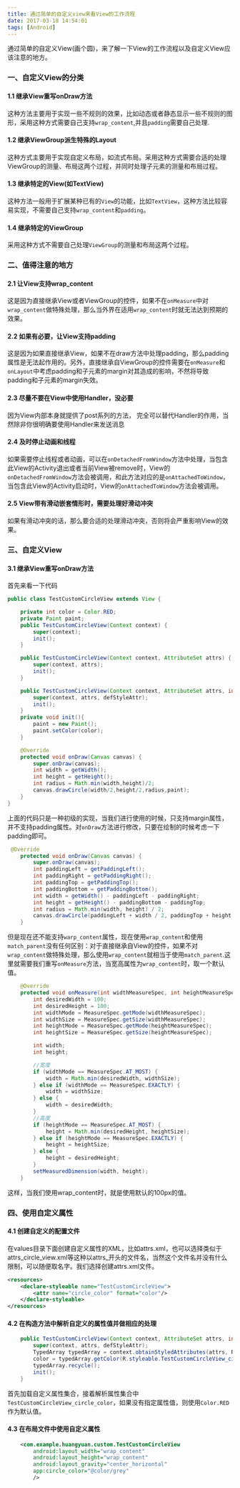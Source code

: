 ```yaml
---
title: 通过简单的自定义view来看View的工作流程
date: 2017-03-18 14:54:01
tags: [Android]
---
```


通过简单的自定义View(画个圆)，来了解一下View的工作流程以及自定义View应该注意的地方。
<!--more-->
### 一、自定义View的分类
#### 1.1 继承View重写onDraw方法
这种方法主要用于实现一些不规则的效果，比如动态或者静态显示一些不规则的图形，采用这种方式需要自己支持`wrap_content`,并且`padding`需要自己处理.
#### 1.2 继承ViewGroup派生特殊的Layout
这种方式主要用于实现自定义布局，如流式布局。采用这种方式需要合适的处理ViewGroup的测量、布局这两个过程，并同时处理子元素的测量和布局过程。
#### 1.3 继承特定的View(如TextView)
这种方法一般用于扩展某种已有的`View`的功能，比如`TextView`，这种方法比较容易实现，不需要自己支持`wrap_content`和`padding`。
#### 1.4 继承特定的ViewGroup
采用这种方式不需要自己处理`ViewGroup`的测量和布局这两个过程。
### 二、值得注意的地方
#### 2.1 让View支持wrap_content
这是因为直接继承View或者ViewGroup的控件，如果不在`onMeasure`中对`wrap_content`做特殊处理，那么当外界在适用`wrap_content`时就无法达到预期的效果。
#### 2.2 如果有必要，让View支持padding
这是因为如果直接继承View，如果不在draw方法中处理padding，那么padding属性是无法起作用的。另外，直接继承自ViewGroup的控件需要在`onMeasure`和`onLayout`中考虑padding和子元素的margin对其造成的影响，不然将导致padding和子元素的margin失效。
#### 2.3 尽量不要在View中使用Handler，没必要
因为View内部本身就提供了post系列的方法， 完全可以替代Handler的作用，当然除非你很明确要使用Handler来发送消息
#### 2.4 及时停止动画和线程
如果需要停止线程或者动画，可以在`onDetachedFromWindow`方法中处理，当包含此View的Activity退出或者当前View被remove时，View的`onDetachedFromWindow`方法会被调用，和此方法对应的是`onAttachedToWindow`，当包含此View的Activity启动时，View的`onAttachedToWindow`方法会被调用。
#### 2.5 View带有滑动嵌套情形时，需要处理好滑动冲突
如果有滑动冲突的话，那么要合适的处理滑动冲突，否则将会严重影响View的效果。
### 三、自定义View
#### 3.1 继承View重写onDraw方法
首先来看一下代码
``` java
public class TestCustomCircleView extends View {

    private int color = Color.RED;
    private Paint paint;
    public TestCustomCircleView(Context context) {
        super(context);
        init();
    }

    public TestCustomCircleView(Context context, AttributeSet attrs) {
        super(context, attrs);
        init();
    }

    public TestCustomCircleView(Context context, AttributeSet attrs, int defStyleAttr) {
        super(context, attrs, defStyleAttr);
        init();
    }
    private void init(){
        paint = new Paint();
        paint.setColor(color);
    }

    @Override
    protected void onDraw(Canvas canvas) {
        super.onDraw(canvas);
        int width = getWidth();
        int height = getHeight();
        int radius = Math.min(width,height)/2;
        canvas.drawCircle(width/2,height/2,radius,paint);
    }
}
```
上面的代码只是一种初级的实现，当我们进行使用的时候，只支持margin属性，并不支持padding属性。对`onDraw`方法进行修改，只要在绘制的时候考虑一下padding即可。
```java
 @Override
    protected void onDraw(Canvas canvas) {
        super.onDraw(canvas);
        int paddingLeft = getPaddingLeft();
        int paddingRight = getPaddingRight();
        int paddingTop = getPaddingTop();
        int paddingBottom = getPaddingBottom();
        int width = getWidth() - paddingLeft - paddingRight;
        int height = getHeight() - paddingBottom - paddingTop;
        int radius = Math.min(width, height) / 2;
        canvas.drawCircle(paddingLeft + width / 2, paddingTop + height / 2, radius, paint);
    }
```
但是现在还不能支持`warp_content`属性，现在使用`wrap_content`和使用`match_parent`没有任何区别：对于直接继承自View的控件，如果不对`wrap_content`做特殊处理，那么使用`wrap_content`就相当于使用`match_parent`.这里就需要我们重写`onMeasure`方法，当宽高属性为`wrap_content`时，取一个默认值。
```java
    @Override
    protected void onMeasure(int widthMeasureSpec, int heightMeasureSpec) {
        int desiredWidth = 100;
        int desiredHeight = 100;
        int widthMode = MeasureSpec.getMode(widthMeasureSpec);
        int widthSize = MeasureSpec.getSize(widthMeasureSpec);
        int heightMode = MeasureSpec.getMode(heightMeasureSpec);
        int heightSize = MeasureSpec.getSize(heightMeasureSpec);

        int width;
        int height;

        //宽度
        if (widthMode == MeasureSpec.AT_MOST) {
            width = Math.min(desiredWidth, widthSize);
        } else if (widthMode == MeasureSpec.EXACTLY) {
            width = widthSize;
        } else {
            width = desiredWidth;
        }
        //高度
        if (heightMode == MeasureSpec.AT_MOST) {
            height = Math.min(desiredHeight, heightSize);
        } else if (heightMode == MeasureSpec.EXACTLY) {
            height = heightSize;
        } else {
            height = desiredHeight;
        }
        setMeasuredDimension(width, height);
    }
```
这样，当我们使用wrap_content时，就是使用默认的100px的值。
### 四、使用自定义属性

#### 4.1 创建自定义的配置文件
在values目录下面创建自定义属性的XML，比如attrs.xml，也可以选择类似于attrs_circle_view.xml等这种以attrs_开头的文件名，当然这个文件名并没有什么限制，可以随便取名字。我们选择创建attrs.xml文件。
``` xml
<resources>
    <declare-styleable name="TestCustomCircleView">
        <attr name="circle_color" format="color"/>
    </declare-styleable>
</resources>
```
#### 4.2 在构造方法中解析自定义的属性值并做相应的处理
``` java
    public TestCustomCircleView(Context context, AttributeSet attrs, int defStyleAttr) {
        super(context, attrs, defStyleAttr);
        TypedArray typedArray = context.obtainStyledAttributes(attrs, R.styleable.TestCustomCircleView);
        color = typedArray.getColor(R.styleable.TestCustomCircleView_circle_color,Color.RED);
        typedArray.recycle();
        init();
    }
```
首先加载自定义属性集合，接着解析属性集合中`TestCustomCircleView_circle_color`，如果没有指定属性值，则使用`Color.RED`作为默认值。
#### 4.3 在布局文件中使用自定义属性
``` xml
    <com.example.huangyuan.custom.TestCustomCircleView
        android:layout_width="wrap_content"
        android:layout_height="wrap_content"
        android:layout_gravity="center_horizontal"
        app:circle_color="@color/grey"
        />
``` 
